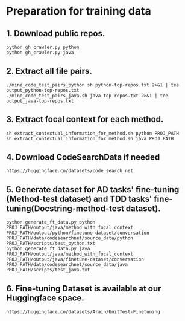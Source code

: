 # Preparation for training data

## 1. Download public repos.
    python gh_crawler.py python
    python gh_crawler.py java
## 2. Extract all file pairs.
    ./mine_code_test_pairs_python.sh python-top-repos.txt 2>&1 | tee output_python-top-repos.txt
    ./mine_code_test_pairs_java.sh java-top-repos.txt 2>&1 | tee output_java-top-repos.txt
##  3. Extract focal context for each method.
    sh extract_contextual_information_for_method.sh python PROJ_PATH
    sh extract_contextual_information_for_method.sh java PROJ_PATH

## 4. Download CodeSearchData if needed
    https://huggingface.co/datasets/code_search_net

## 5. Generate dataset for AD tasks' fine-tuning (Method-test dataset) and TDD tasks' fine-tuning(Docstring-method-test dataset).
    python generate_ft_data.py python PROJ_PATH/output/java/method_with_focal_context PROJ_PATH/output/python/finetune-dataset/conversation PROJ_PATH/data/codesearchnet/source_data/python PROJ_PATH/scripts/test_python.txt
    python generate_ft_data.py java PROJ_PATH/output/java/method_with_focal_context PROJ_PATH/output/java/finetune-dataset/conversation PROJ_PATH/data/codesearchnet/source_data/java PROJ_PATH/scripts/test_java.txt
    
## 6. Fine-tuning Dataset is available at our Huggingface space.

    https://huggingface.co/datasets/Arain/UnitTest-Finetuning